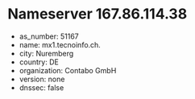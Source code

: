 # Nameserver 167.86.114.38

* as_number: 51167
* name: mx1.tecnoinfo.ch.
* city: Nuremberg
* country: DE
* organization: Contabo GmbH
* version: none
* dnssec: false

